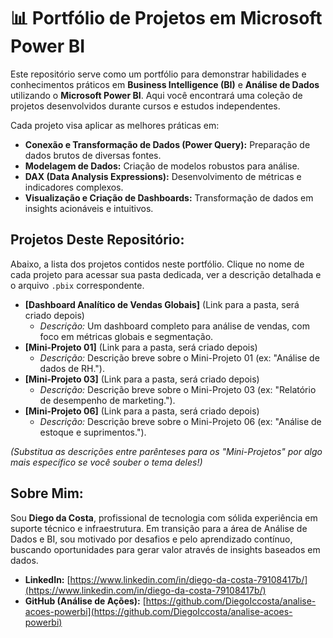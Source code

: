 # 📊 Portfólio de Projetos em Microsoft Power BI

Este repositório serve como um portfólio para demonstrar habilidades e conhecimentos práticos em **Business Intelligence (BI)** e **Análise de Dados** utilizando o **Microsoft Power BI**. Aqui você encontrará uma coleção de projetos desenvolvidos durante cursos e estudos independentes.

Cada projeto visa aplicar as melhores práticas em:
* **Conexão e Transformação de Dados (Power Query):** Preparação de dados brutos de diversas fontes.
* **Modelagem de Dados:** Criação de modelos robustos para análise.
* **DAX (Data Analysis Expressions):** Desenvolvimento de métricas e indicadores complexos.
* **Visualização e Criação de Dashboards:** Transformação de dados em insights acionáveis e intuitivos.

## Projetos Deste Repositório:

Abaixo, a lista dos projetos contidos neste portfólio. Clique no nome de cada projeto para acessar sua pasta dedicada, ver a descrição detalhada e o arquivo `.pbix` correspondente.

* **[Dashboard Analítico de Vendas Globais]** (Link para a pasta, será criado depois)
    * *Descrição:* Um dashboard completo para análise de vendas, com foco em métricas globais e segmentação.
* **[Mini-Projeto 01]** (Link para a pasta, será criado depois)
    * *Descrição:* Descrição breve sobre o Mini-Projeto 01 (ex: "Análise de dados de RH.").
* **[Mini-Projeto 03]** (Link para a pasta, será criado depois)
    * *Descrição:* Descrição breve sobre o Mini-Projeto 03 (ex: "Relatório de desempenho de marketing.").
* **[Mini-Projeto 06]** (Link para a pasta, será criado depois)
    * *Descrição:* Descrição breve sobre o Mini-Projeto 06 (ex: "Análise de estoque e suprimentos.").

*(Substitua as descrições entre parênteses para os "Mini-Projetos" por algo mais específico se você souber o tema deles!)*

## Sobre Mim:

Sou **Diego da Costa**, profissional de tecnologia com sólida experiência em suporte técnico e infraestrutura. Em transição para a área de Análise de Dados e BI, sou motivado por desafios e pelo aprendizado contínuo, buscando oportunidades para gerar valor através de insights baseados em dados.

* **LinkedIn:** [https://www.linkedin.com/in/diego-da-costa-79108417b/](https://www.linkedin.com/in/diego-da-costa-79108417b/)
* **GitHub (Análise de Ações):** [https://github.com/DiegoIccosta/analise-acoes-powerbi](https://github.com/DiegoIccosta/analise-acoes-powerbi)
